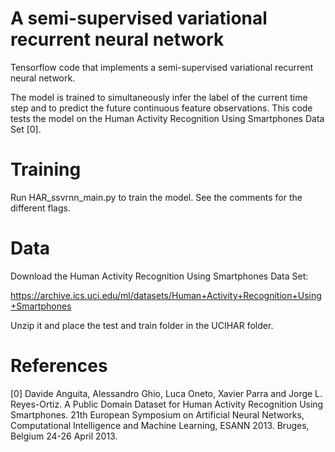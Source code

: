 # A semi-supervised variational recurrent neural network
Tensorflow code that implements a semi-supervised variational recurrent neural network.

The model is trained to simultaneously infer the label of the current time step and to predict the future continuous feature observations. This code tests the model on the Human Activity Recognition Using Smartphones Data Set [0].


# Training

Run HAR_ssvrnn_main.py to train the model. See the comments for the different flags.  



# Data
Download the Human Activity Recognition Using Smartphones Data Set: 

https://archive.ics.uci.edu/ml/datasets/Human+Activity+Recognition+Using+Smartphones

Unzip it and place the test and train folder in the UCIHAR folder.




# References
[0] Davide Anguita, Alessandro Ghio, Luca Oneto, Xavier Parra and Jorge L. Reyes-Ortiz. A Public Domain Dataset for Human Activity Recognition Using Smartphones. 21th European Symposium on Artificial Neural Networks, Computational Intelligence and Machine Learning, ESANN 2013. Bruges, Belgium 24-26 April 2013.
